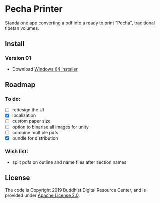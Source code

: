 # Pecha Printer
Standalone app converting a pdf into a ready to print "Pecha", traditional tibetan volumes.

## Install
### Version 01

* Download [Windows 64 installer](https://github.com/buda-base/pecha-printer/releases/download/v0.1/PechaPrinter_1.0.exe)

 
## Roadmap
### To do:
- [ ] redesign the UI
- [x] localization
- [ ] custom paper size
- [ ] option to binarise all images for unity
- [ ] combine multiple pdfs
- [x] bundle for distribution

### Wish list:
- split pdfs on outline and name files after section names

## License

The code is Copyright 2019 Buddhist Digital Resource Center, and is provided under [Apache License 2.0](LICENSE).
